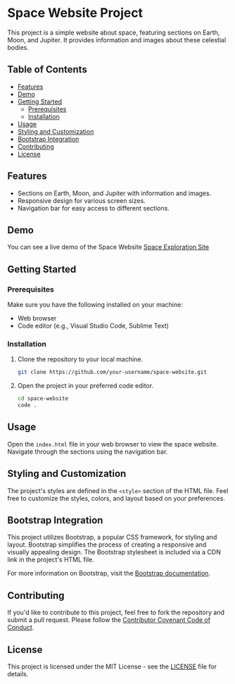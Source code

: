 # Space Website Project

This project is a simple website about space, featuring sections on Earth, Moon, and Jupiter. It provides information and images about these celestial bodies.

## Table of Contents

- [Features](#features)
- [Demo](#demo)
- [Getting Started](#getting-started)
  - [Prerequisites](#prerequisites)
  - [Installation](#installation)
- [Usage](#usage)
- [Styling and Customization](#styling-and-customization)
- [Bootstrap Integration](#bootstrap-integration)
- [Contributing](#contributing)
- [License](#license)

## Features

- Sections on Earth, Moon, and Jupiter with information and images.
- Responsive design for various screen sizes.
- Navigation bar for easy access to different sections.

## Demo

You can see a live demo of the Space Website [Space Exploration Site](https://seifbasel.github.io/Space-Exploration-Site/)

## Getting Started

### Prerequisites

Make sure you have the following installed on your machine:

- Web browser
- Code editor (e.g., Visual Studio Code, Sublime Text)

### Installation

1. Clone the repository to your local machine.

    ```bash
    git clone https://github.com/your-username/space-website.git
    ```

2. Open the project in your preferred code editor.

    ```bash
    cd space-website
    code .
    ```

## Usage

Open the `index.html` file in your web browser to view the space website. Navigate through the sections using the navigation bar.

## Styling and Customization

The project's styles are defined in the `<style>` section of the HTML file. Feel free to customize the styles, colors, and layout based on your preferences.

## Bootstrap Integration

This project utilizes Bootstrap, a popular CSS framework, for styling and layout. Bootstrap simplifies the process of creating a responsive and visually appealing design. The Bootstrap stylesheet is included via a CDN link in the project's HTML file.

For more information on Bootstrap, visit the [Bootstrap documentation](https://getbootstrap.com/docs/5.2/getting-started/introduction/).

## Contributing

If you'd like to contribute to this project, feel free to fork the repository and submit a pull request. Please follow the [Contributor Covenant Code of Conduct](CODE_OF_CONDUCT.md).

## License

This project is licensed under the MIT License - see the [LICENSE](LICENSE) file for details.
